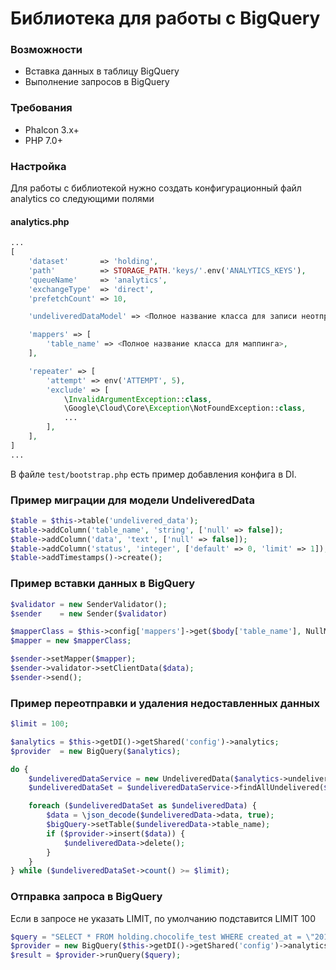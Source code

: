 # Библиотека для работы с BigQuery


### Возможности
- Вставка данных в таблицу BigQuery
- Выполнение запросов в BigQuery

### Требования
- Phalcon 3.x+
- PHP 7.0+

### Настройка

Для работы с библиотекой нужно создать конфигурационный файл 
analytics со следующими полями

#### analytics.php
```php
...
[
    'dataset'       => 'holding',
    'path'          => STORAGE_PATH.'keys/'.env('ANALYTICS_KEYS'),
    'queueName'     => 'analytics',
    'exchangeType'  => 'direct',
    'prefetchCount' => 10,

    'undeliveredDataModel' => <Полное название класса для записи неотправленных данных>,

    'mappers' => [
        'table_name' => <Полное название класса для маппинга>,
    ],

    'repeater' => [
        'attempt' => env('ATTEMPT', 5),
        'exclude' => [
            \InvalidArgumentException::class,
            \Google\Cloud\Core\Exception\NotFoundException::class,
            ...
        ],
    ],
]
...
```

В файле `test/bootstrap.php` есть пример добавления конфига в DI.

### Пример миграции для модели UndeliveredData
```php
$table = $this->table('undelivered_data');
$table->addColumn('table_name', 'string', ['null' => false]);
$table->addColumn('data', 'text', ['null' => false]);
$table->addColumn('status', 'integer', ['default' => 0, 'limit' => 1]);
$table->addTimestamps()->create();
```

### Пример вставки данных в BigQuery
```php
$validator = new SenderValidator();
$sender    = new Sender($validator)

$mapperClass = $this->config['mappers']->get($body['table_name'], NullMapper::class);
$mapper = new $mapperClass;

$sender->setMapper($mapper);
$sender->validator->setClientData($data);
$sender->send();
```

### Пример переотправки и удаления недоставленных данных
```php
$limit = 100;

$analytics = $this->getDI()->getShared('config')->analytics;
$provider  = new BigQuery($analytics);

do {
    $undeliveredDataService = new UndeliveredData($analytics->undeliveredDataModel);
    $undeliveredDataSet = $undeliveredDataService->findAllUndelivered($limit);

    foreach ($undeliveredDataSet as $undeliveredData) {
        $data = \json_decode($undeliveredData->data, true);
        $bigQuery->setTable($undeliveredData->table_name);
        if ($provider->insert($data)) {
            $undeliveredData->delete();
        }
    }
} while ($undeliveredDataSet->count() >= $limit);
```

### Отправка запроса в BigQuery
Если в запросе не указать LIMIT, по умолчанию подставится LIMIT 100
```php
$query = "SELECT * FROM holding.chocolife_test WHERE created_at = \"2018-11-20\" LIMIT 100"
$provider = new BigQuery($this->getDI()->getShared('config')->analytics);
$result = $provider->runQuery($query);
```
